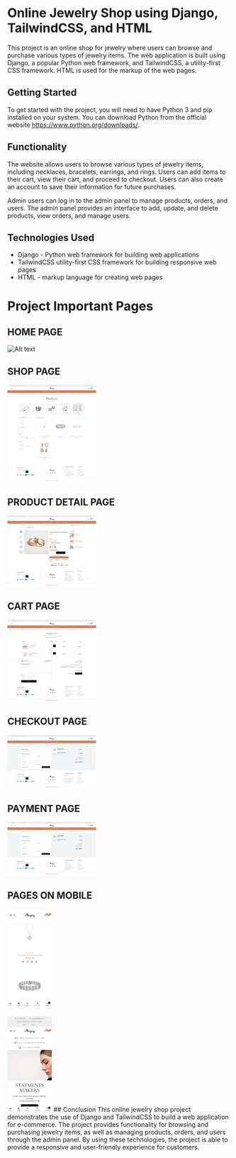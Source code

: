 # Online Jewelry Shop using Django, TailwindCSS, and HTML
This project is an online shop for jewelry where users can browse and purchase various types of jewelry items. The web application is built using Django, a popular Python web framework, and TailwindCSS, a utility-first CSS framework. HTML is used for the markup of the web pages.

## Getting Started
To get started with the project, you will need to have Python 3 and pip installed on your system. You can download Python from the official website https://www.python.org/downloads/.
## Functionality
The website allows users to browse various types of jewelry items, including necklaces, bracelets, earrings, and rings. Users can add items to their cart, view their cart, and proceed to checkout. Users can also create an account to save their information for future purchases.

Admin users can log in to the admin panel to manage products, orders, and users. The admin panel provides an interface to add, update, and delete products, view orders, and manage users.
## Technologies Used
- Django - Python web framework for building web applications
- TailwindCSS utility-first CSS framework for building responsive web pages
- HTML - markup language for creating web pages

# Project Important Pages
## HOME PAGE
<img
  src="/images/home_.png"
  alt="Alt text"
  title="Optional title"
  style="display: inline-block; margin: 0 auto; max-width: 200px">
## SHOP PAGE
 <img
  src="/images/product_.png"
  alt="Alt text"
  title="Optional title"
  style="display: inline-block; margin: 0 auto; max-width: 200px">
## PRODUCT DETAIL PAGE
 <img
  src="/images/detail.png"
  alt="Alt text"
  title="Optional title"
  style="display: inline-block; margin: 0 auto; max-width: 200px">
## CART PAGE
 <img
  src="/images/cart.png"
  alt="Alt text"
  title="Optional title"
  style="display: inline-block; margin: 0 auto; max-width: 200px">
## CHECKOUT PAGE
 <img
  src="/images/chekout.png"
  alt="Alt text"
  title="Optional title"
  style="display: inline-block; margin: 0 auto; max-width: 200px">
## PAYMENT PAGE
 <img
  src="/images/chekout.png"
  alt="Alt text"
  title="Optional title"
  style="display: inline-block; margin: 0 auto; max-width: 200px">
  
## PAGES ON MOBILE
<h3>
<img
  src="/images/productMobile.png"
  alt="Alt text"
  title="Optional title"
  style="display: inline-block; margin: 0 auto; max-width: 100px">
</h3>
<img
  src="/images/homeMobile.png"
  alt="Alt text"
  title="Optional title"
  style="display: inline-block; margin: 0 auto; max-width: 100px">
</h3>
## Conclusion
This online jewelry shop project demonstrates the use of Django and TailwindCSS to build a web application for e-commerce. The project provides functionality for browsing and purchasing jewelry items, as well as managing products, orders, and users through the admin panel. By using these technologies, the project is able to provide a responsive and user-friendly experience for customers.
